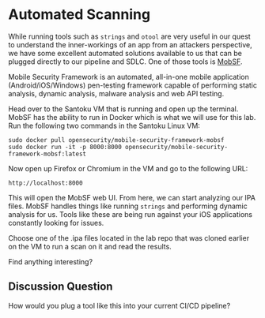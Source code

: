 # Automated Scanning
While running tools such as `strings` and `otool` are very useful in our quest to understand the inner-workings of an app from an attackers perspective, we have some excellent automated solutions available to us that can be plugged directly to our pipeline and SDLC. One of those tools is [MobSF](https://github.com/MobSF/Mobile-Security-Framework-MobSF).

Mobile Security Framework is an automated, all-in-one mobile application (Android/iOS/Windows) pen-testing framework capable of performing static analysis, dynamic analysis, malware analysis and web API testing. 

Head over to the Santoku VM that is running and open up the terminal. MobSF has the ability to run in Docker which is what we will use for this lab. Run the following two commands in the Santoku Linux VM:

```
sudo docker pull opensecurity/mobile-security-framework-mobsf
sudo docker run -it -p 8000:8000 opensecurity/mobile-security-framework-mobsf:latest
```

Now open up Firefox or Chromium in the VM and go to the following URL:
```
http://localhost:8000
```

This will open the MobSF web UI. From here, we can start analyzing our IPA files. MobSF handles things like running `strings` and performing dynamic analysis for us. Tools like these are being run against your iOS applications constantly looking for issues.

Choose one of the .ipa files located in the lab repo that was cloned earlier on the VM to run a scan on it and read the results. 

Find anything interesting?

## Discussion Question
How would you plug a tool like this into your current CI/CD pipeline?